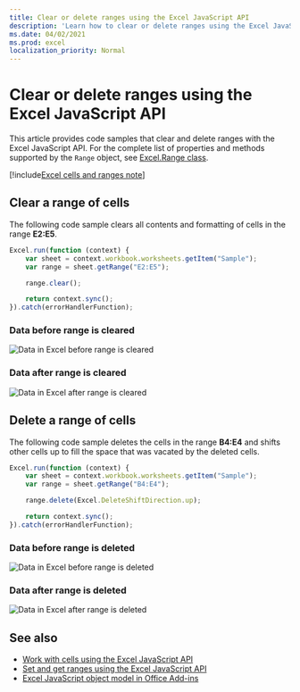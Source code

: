 ```yaml
---
title: Clear or delete ranges using the Excel JavaScript API
description: 'Learn how to clear or delete ranges using the Excel JavaScript API.'
ms.date: 04/02/2021
ms.prod: excel
localization_priority: Normal
---
```


# Clear or delete ranges using the Excel JavaScript API

This article provides code samples that clear and delete ranges with the Excel JavaScript API. For the complete list of properties and methods supported by the `Range` object, see [Excel.Range class](/javascript/api/excel/excel.range).

[!include[Excel cells and ranges note](../includes/note-excel-cells-and-ranges.md)]

## Clear a range of cells

The following code sample clears all contents and formatting of cells in the range **E2:E5**.  

```js
Excel.run(function (context) {
    var sheet = context.workbook.worksheets.getItem("Sample");
    var range = sheet.getRange("E2:E5");

    range.clear();

    return context.sync();
}).catch(errorHandlerFunction);
```

### Data before range is cleared

![Data in Excel before range is cleared](../images/excel-ranges-start.png)

### Data after range is cleared

![Data in Excel after range is cleared](../images/excel-ranges-after-clear.png)

## Delete a range of cells

The following code sample deletes the cells in the range **B4:E4** and shifts other cells up to fill the space that was vacated by the deleted cells.

```js
Excel.run(function (context) {
    var sheet = context.workbook.worksheets.getItem("Sample");
    var range = sheet.getRange("B4:E4");

    range.delete(Excel.DeleteShiftDirection.up);

    return context.sync();
}).catch(errorHandlerFunction);
```

### Data before range is deleted

![Data in Excel before range is deleted](../images/excel-ranges-start.png)

### Data after range is deleted

![Data in Excel after range is deleted](../images/excel-ranges-after-delete.png)


## See also

- [Work with cells using the Excel JavaScript API](excel-add-ins-cells.md)
- [Set and get ranges using the Excel JavaScript API](excel-add-ins-ranges-set-get.md)
- [Excel JavaScript object model in Office Add-ins](excel-add-ins-core-concepts.md)
